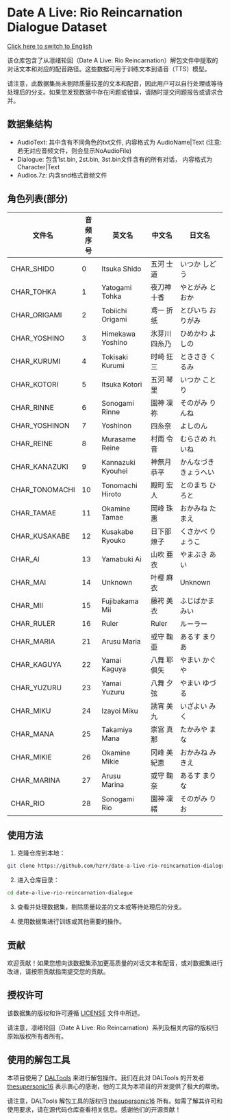# Date A Live: Rio Reincarnation Dialogue Dataset

[Click here to switch to English](EN_README.md)

该仓库包含了从凛绪轮回（Date A Live: Rio Reincarnation）解包文件中提取的对话文本和对应的配音路径。这些数据可用于训练文本到语音（TTS）模型。

请注意，此数据集尚未剔除质量较差的文本和配音，因此用户可以自行处理或等待处理后的分支。如果您发现数据中存在问题或错误，请随时提交问题报告或请求合并。

## 数据集结构

- AudioText: 其中含有不同角色的txt文件, 内容格式为 AudioName|Text (注意: 若无对应音频文件，则会显示NoAudioFile)
- Dialogue: 包含1st.bin, 2st.bin, 3st.bin文件含有的所有对话， 内容格式为 Character|Text
- Audios.7z: 内含snd格式音频文件

## 角色列表(部分)


| 文件名        | 音频序号 | 英文名            | 中文名           | 日文名         |
|-------------|---------|-----------------|----------------|---------------|
| CHAR_SHIDO  | 0       | Itsuka Shido    | 五河 士道       | いつか しどう   |
| CHAR_TOHKA  | 1       | Yatogami Tohka  | 夜刀神 十香     | やとがみ とおか |
| CHAR_ORIGAMI| 2       | Tobiichi Origami| 鸢一 折纸       | とびいち おりがみ|
| CHAR_YOSHINO| 3       | Himekawa Yoshino| 氷芽川 四糸乃   | ひめかわ よしの |
| CHAR_KURUMI | 4       | Tokisaki Kurumi | 时崎 狂三       | ときさき くるみ |
| CHAR_KOTORI | 5       | Itsuka Kotori   | 五河 琴里       | いつか ことり   |
| CHAR_RINNE  | 6       | Sonogami Rinne  | 園神 凜祢       | そのがみ りんね |
| CHAR_YOSHINON|7      | Yoshinon        | 四糸奈           | よしのん       |
| CHAR_REINE  | 8       | Murasame Reine  | 村雨 令音       | むらさめ れいね |
| CHAR_KANAZUKI|9      | Kannazuki Kyouhei| 神無月 恭平     | かんなづき きょうへい|
| CHAR_TONOMACHI|10    | Tonomachi Hiroto| 殿町 宏人       | とのまち ひろと |
| CHAR_TAMAE   | 11     | Okamine Tamae   | 岡峰 珠惠       | おかみね たまえ |
| CHAR_KUSAKABE| 12     | Kusakabe Ryouko | 日下部 燎子     | くさかべ りょうこ |
| CHAR_AI      | 13     | Yamabuki Ai     | 山吹 亜衣       | やまぶき あい   |
| CHAR_MAI     | 14     | Unknown         | 叶樱 麻衣         | Unknown       |
| CHAR_MII     | 15     | Fujibakama Mii  | 藤袴 美衣       | ふじばかま みい |
| CHAR_RULER   | 16     | Ruler           | Ruler          | ルーラー    |
| CHAR_MARIA   | 21     | Arusu Maria     | 或守 鞠亜       | あるす まりあ |
| CHAR_KAGUYA  | 22     | Yamai Kaguya    | 八舞 耶倶矢     | やまい かぐや |
| CHAR_YUZURU  | 23     | Yamai Yuzuru    | 八舞 夕弦       | やまい ゆづる |
| CHAR_MIKU    | 24     | Izayoi Miku     | 誘宵 美九       | いざよい みく |
| CHAR_MANA    | 25     | Takamiya Mana   | 崇宫 真那       | たかみや まな |
| CHAR_MIKIE   | 26     | Okamine Mikie   | 冈峰 美紀恵     | おかみね みきえ |
| CHAR_MARINA  | 27     | Arusu Marina    | 或守 鞠奈       | あるす まりな |
| CHAR_RIO     | 28     | Sonogami Rio    | 園神 凜緒       | そのがみ りお |

## 使用方法

1. 克隆仓库到本地：

```bash
git clone https://github.com/hzrr/date-a-live-rio-reincarnation-dialogue.git
```

2. 进入仓库目录：

```bash
cd date-a-live-rio-reincarnation-dialogue
```

3. 查看并处理数据集，剔除质量较差的文本或等待处理后的分支。

4. 使用数据集进行训练或其他需要的操作。

## 贡献

欢迎贡献！如果您想向该数据集添加更高质量的对话文本和配音，或对数据集进行改进，请按照贡献指南提交您的贡献。

## 授权许可

该数据集的版权和许可遵循 [LICENSE](LICENSE) 文件中所述。

请注意，凛绪轮回（Date A Live: Rio Reincarnation）系列及相关内容的版权归原始版权所有者所有。

## 使用的解包工具

本项目使用了 [DALTools](https://github.com/thesupersonic16/DALTools) 来进行解包操作。我们在此对 DALTools 的开发者 [thesupersonic16](https://github.com/thesupersonic16) 表示衷心的感谢，他的工具为本项目的开发提供了极大的帮助。

请注意，DALTools 解包工具的版权归 [thesupersonic16](https://github.com/thesupersonic16) 所有。如需了解其许可和使用要求，请在源代码仓库查看相关信息。感谢他们的开源贡献！
